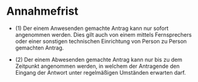 # Annahmefrist

- (1) Der einem Anwesenden gemachte Antrag kann nur sofort angenommen werden. Dies gilt auch von einem mittels Fernsprechers oder einer sonstigen technischen Einrichtung von Person zu Person gemachten Antrag.

- (2) Der einem Abwesenden gemachte Antrag kann nur bis zu dem Zeitpunkt angenommen werden, in welchem der Antragende den Eingang der Antwort unter regelmäßigen Umständen erwarten darf.

